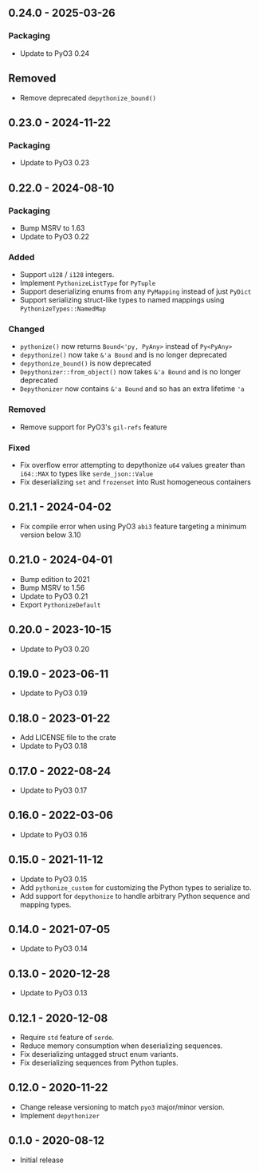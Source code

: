 ## 0.24.0 - 2025-03-26

### Packaging
- Update to PyO3 0.24

## Removed
- Remove deprecated `depythonize_bound()`

## 0.23.0 - 2024-11-22

### Packaging
- Update to PyO3 0.23

## 0.22.0 - 2024-08-10

### Packaging
- Bump MSRV to 1.63
- Update to PyO3 0.22

### Added
- Support `u128` / `i128` integers.
- Implement `PythonizeListType` for `PyTuple`
- Support deserializing enums from any `PyMapping` instead of just `PyDict`
- Support serializing struct-like types to named mappings using `PythonizeTypes::NamedMap`

### Changed
- `pythonize()` now returns `Bound<'py, PyAny>` instead of `Py<PyAny>`
- `depythonize()` now take `&'a Bound` and is no longer deprecated
- `depythonize_bound()` is now deprecated
- `Depythonizer::from_object()` now takes `&'a Bound` and is no longer deprecated
- `Depythonizer` now contains `&'a Bound` and so has an extra lifetime `'a`

### Removed
- Remove support for PyO3's `gil-refs` feature

### Fixed
- Fix overflow error attempting to depythonize `u64` values greater than `i64::MAX` to types like `serde_json::Value`
- Fix deserializing `set` and `frozenset` into Rust homogeneous containers

## 0.21.1 - 2024-04-02

- Fix compile error when using PyO3 `abi3` feature targeting a minimum version below 3.10

## 0.21.0 - 2024-04-01

- Bump edition to 2021
- Bump MSRV to 1.56
- Update to PyO3 0.21
- Export `PythonizeDefault`

## 0.20.0 - 2023-10-15

- Update to PyO3 0.20

## 0.19.0 - 2023-06-11

- Update to PyO3 0.19

## 0.18.0 - 2023-01-22

- Add LICENSE file to the crate
- Update to PyO3 0.18

## 0.17.0 - 2022-08-24

- Update to PyO3 0.17

## 0.16.0 - 2022-03-06

- Update to PyO3 0.16

## 0.15.0 - 2021-11-12

- Update to PyO3 0.15
- Add `pythonize_custom` for customizing the Python types to serialize to.
- Add support for `depythonize` to handle arbitrary Python sequence and mapping types.

## 0.14.0 - 2021-07-05

- Update to PyO3 0.14

## 0.13.0 - 2020-12-28

- Update to PyO3 0.13

## 0.12.1 - 2020-12-08

- Require `std` feature of `serde`.
- Reduce memory consumption when deserializing sequences.
- Fix deserializing untagged struct enum variants.
- Fix deserializing sequences from Python tuples.

## 0.12.0 - 2020-11-22

- Change release versioning to match `pyo3` major/minor version.
- Implement `depythonizer`

## 0.1.0 - 2020-08-12

- Initial release
